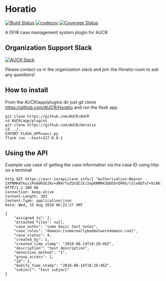 # Horatio
[![Build Status](https://travis-ci.org/AUCR/Horatio.svg?branch=master)](https://travis-ci.org/AUCR/Horatio)
[![codecov](https://codecov.io/gh/AUCR/Horatio/branch/master/graph/badge.svg)](https://codecov.io/gh/AUCR/Horatio)
[![Coverage Status](https://coveralls.io/repos/github/AUCR/Horatio/badge.svg)](https://coveralls.io/github/AUCR/Horatio)

A DFIR case management system plugin for AUCR


## Organization Support Slack
[![AUCR Slack](https://slack.aucr.io/badge.svg)](https://slack.aucr.io/)

Please contact us in the organization slack and join the Horatio room to ask any questions!


## How to install

From the AUCR/app/plugins dir just git clone https://github.com/AUCR/Horatio and run the flask app.

    git clone https://github.com/AUCR/AUCR
    cd AUCR/app/plugins
    git clone https://github.com/AUCR/Horatio
    cd ../..
    EXPORT FLASK_APP=aucr.py
    flask run --host=127.0.0.1
    
    
    
## Using the API
Example use case of getting the case information via the case ID using http on a terminal


    http GET https://aucr.io/api/case_info/1 "Authorization:Bearer IXPNMHdYkuijPeA9hUGJKv+dRHrToZQtQCiE/2ep6NMM43Q6EOrQPK6/cSlxAQfxf+OcAR7SzyYlAdtRtMAzXQ=="
    HTTP/1.1 200 OK
    Connection: keep-alive
    Content-Length: 393
    Content-Type: application/json
    Date: Wed, 15 Aug 2018 00:22:27 GMT
    
    {
        "assigned_to": 2,
        "attached_files": null,
        "case_notes": "some basic test notes",
        "case_rules": "domain:[somereallybadmalwaredomain.com]",
        "case_status": 4,
        "created_by": 1,
        "created_time_stamp": "2018-08-14T18:20:46Z",
        "description": "test description",
        "detection_method": "1",
        "group_access": 1,
        "id": 1,
        "modify_time_stamp": "2018-08-14T18:20:46Z",
        "subject": "test subject"
    }


